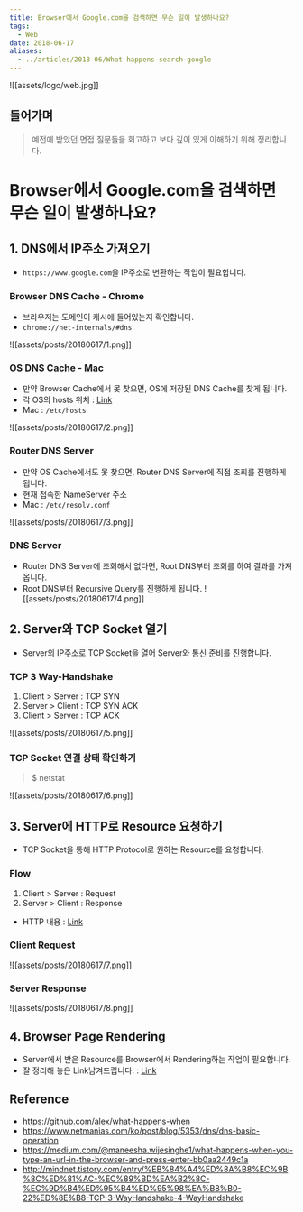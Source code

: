 ```yaml
---
title: Browser에서 Google.com을 검색하면 무슨 일이 발생하나요?
tags:
  - Web
date: 2018-06-17
aliases: 
  - ../articles/2018-06/What-happens-search-google
---
```


![[assets/logo/web.jpg]]

## 들어가며
> 예전에 받았던 면접 질문들을 회고하고 보다 깊이 있게 이해하기 위해 정리합니다.

# Browser에서 Google.com을 검색하면 무슨 일이 발생하나요?

## 1. DNS에서 IP주소 가져오기
- `https://www.google.com`을 IP주소로 변환하는 작업이 필요합니다.

### Browser DNS Cache - Chrome
- 브라우저는 도메인이 캐시에 들어있는지 확인합니다.
- `chrome://net-internals/#dns`

![[assets/posts/20180617/1.png]]

### OS DNS Cache - Mac
- 만약 Browser Cache에서 못 찾으면, OS에 저장된 DNS Cache를 찾게 됩니다.
- 각 OS의 hosts 위치 : [Link](https://en.wikipedia.org/wiki/Hosts_%28file%29#Location_in_the_file_system)
- Mac : `/etc/hosts`

![[assets/posts/20180617/2.png]]

### Router DNS Server
- 만약 OS Cache에서도 못 찾으면, Router DNS Server에 직접 조회를 진행하게 됩니다.
- 현재 접속한 NameServer 주소
- Mac : `/etc/resolv.conf`

![[assets/posts/20180617/3.png]]

### DNS Server
- Router DNS Server에 조회해서 없다면, Root DNS부터 조회를 하여 결과를 가져옵니다.
- Root DNS부터 Recursive Query를 진행하게 됩니다.
![[assets/posts/20180617/4.png]]

## 2. Server와 TCP Socket 열기
- Server의 IP주소로 TCP Socket을 열어 Server와 통신 준비를 진행합니다.

### TCP 3 Way-Handshake
1. Client > Server : TCP SYN
2. Server > Client : TCP SYN ACK
3. Client > Server : TCP ACK

![[assets/posts/20180617/5.png]]

### TCP Socket 연결 상태 확인하기
> $ netstat

![[assets/posts/20180617/6.png]]


## 3. Server에 HTTP로 Resource 요청하기
- TCP Socket을 통해 HTTP Protocol로 원하는 Resource를 요청합니다.

### Flow
1. Client > Server : Request
2. Server > Client : Response

- HTTP 내용 : [Link](https://developer.mozilla.org/ko/docs/Web/HTTP)

### Client Request

![[assets/posts/20180617/7.png]]

### Server Response

![[assets/posts/20180617/8.png]]

## 4. Browser Page Rendering
- Server에서 받은 Resource를 Browser에서 Rendering하는 작업이 필요합니다.
- 잘 정리해 놓은 Link남겨드립니다. : [Link](https://d2.naver.com/helloworld/59361)



## Reference
- <https://github.com/alex/what-happens-when>
- <https://www.netmanias.com/ko/post/blog/5353/dns/dns-basic-operation>
- <https://medium.com/@maneesha.wijesinghe1/what-happens-when-you-type-an-url-in-the-browser-and-press-enter-bb0aa2449c1a>
- <http://mindnet.tistory.com/entry/%EB%84%A4%ED%8A%B8%EC%9B%8C%ED%81%AC-%EC%89%BD%EA%B2%8C-%EC%9D%B4%ED%95%B4%ED%95%98%EA%B8%B0-22%ED%8E%B8-TCP-3-WayHandshake-4-WayHandshake>
